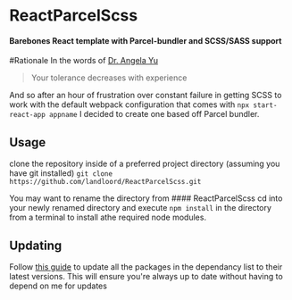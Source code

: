 # ReactParcelScss
#### Barebones React template with Parcel-bundler and SCSS/SASS support

#Rationale
In the words of [Dr. Angela Yu](https://uk.linkedin.com/in/angela-yu-963a584b)
> Your tolerance decreases with experience

And so after an hour of frustration over constant failure in getting SCSS to work with the default webpack configuration that comes with `npx start-react-app appname` I decided to create one based off Parcel bundler.

## Usage
clone the repository inside of a preferred project directory (assuming you have git installed)
`git clone https://github.com/landloord/ReactParcelScss.git`

You may want to rename the directory from #### ReactParcelScss
cd into your newly renamed directory and execute `npm install` in the directory from a terminal to install athe required node modules.

## Updating
Follow [this guide](https://flaviocopes.com/update-npm-dependencies/) to update all the packages in the dependancy list to their latest versions. This will ensure you're always up to date without having to depend on me for updates
